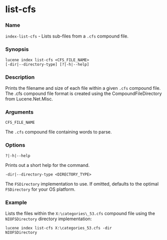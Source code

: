 # list-cfs

### Name

`index-list-cfs` - Lists sub-files from a `.cfs` compound file.

### Synopsis

<code>lucene index list-cfs \<CFS_FILE_NAME> [-dir|--directory-type] [?|-h|--help]</code>

### Description

Prints the filename and size of each file within a given `.cfs` compound file. The .cfs compound file format is created using the CompoundFileDirectory from Lucene.Net.Misc.

### Arguments

`CFS_FILE_NAME`

The `.cfs` compound file containing words to parse.

### Options

`?|-h|--help`

Prints out a short help for the command.

`-dir|--directory-type <DIRECTORY_TYPE>`

The `FSDirectory` implementation to use. If omitted, defaults to the optimal `FSDirectory` for your OS platform.

### Example

Lists the files within the `X:\categories\_53.cfs` compound file using the `NIOFSDirectory` directory implementation:

<code>lucene index list-cfs X:\categories\_53.cfs -dir NIOFSDirectory</code>


